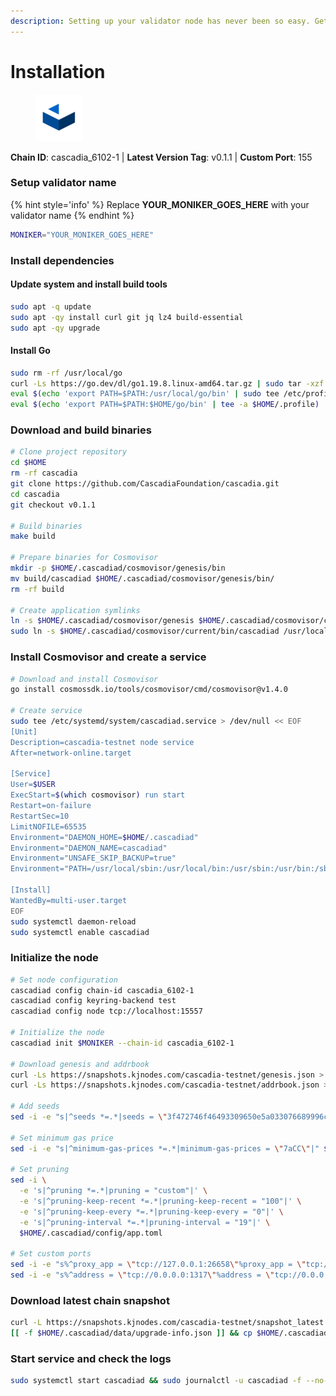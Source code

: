 ```yaml
---
description: Setting up your validator node has never been so easy. Get your validator running in minutes by following step by step instructions.
---
```


# Installation

<figure><img src="https://raw.githubusercontent.com/kj89/cosmos-images/main/logos/cascadia.png" alt=""><figcaption></figcaption></figure>

**Chain ID**: cascadia_6102-1 | **Latest Version Tag**: v0.1.1 | **Custom Port**: 155

### Setup validator name

{% hint style='info' %}
Replace **YOUR_MONIKER_GOES_HERE** with your validator name
{% endhint %}

```bash
MONIKER="YOUR_MONIKER_GOES_HERE"
```

### Install dependencies

#### Update system and install build tools

```bash
sudo apt -q update
sudo apt -qy install curl git jq lz4 build-essential
sudo apt -qy upgrade
```

#### Install Go

```bash
sudo rm -rf /usr/local/go
curl -Ls https://go.dev/dl/go1.19.8.linux-amd64.tar.gz | sudo tar -xzf - -C /usr/local
eval $(echo 'export PATH=$PATH:/usr/local/go/bin' | sudo tee /etc/profile.d/golang.sh)
eval $(echo 'export PATH=$PATH:$HOME/go/bin' | tee -a $HOME/.profile)
```

### Download and build binaries

```bash
# Clone project repository
cd $HOME
rm -rf cascadia
git clone https://github.com/CascadiaFoundation/cascadia.git
cd cascadia
git checkout v0.1.1

# Build binaries
make build

# Prepare binaries for Cosmovisor
mkdir -p $HOME/.cascadiad/cosmovisor/genesis/bin
mv build/cascadiad $HOME/.cascadiad/cosmovisor/genesis/bin/
rm -rf build

# Create application symlinks
ln -s $HOME/.cascadiad/cosmovisor/genesis $HOME/.cascadiad/cosmovisor/current
sudo ln -s $HOME/.cascadiad/cosmovisor/current/bin/cascadiad /usr/local/bin/cascadiad
```

### Install Cosmovisor and create a service

```bash
# Download and install Cosmovisor
go install cosmossdk.io/tools/cosmovisor/cmd/cosmovisor@v1.4.0

# Create service
sudo tee /etc/systemd/system/cascadiad.service > /dev/null << EOF
[Unit]
Description=cascadia-testnet node service
After=network-online.target

[Service]
User=$USER
ExecStart=$(which cosmovisor) run start
Restart=on-failure
RestartSec=10
LimitNOFILE=65535
Environment="DAEMON_HOME=$HOME/.cascadiad"
Environment="DAEMON_NAME=cascadiad"
Environment="UNSAFE_SKIP_BACKUP=true"
Environment="PATH=/usr/local/sbin:/usr/local/bin:/usr/sbin:/usr/bin:/sbin:/bin:/usr/games:/usr/local/games:/snap/bin:$HOME/.cascadiad/cosmovisor/current/bin"

[Install]
WantedBy=multi-user.target
EOF
sudo systemctl daemon-reload
sudo systemctl enable cascadiad
```

### Initialize the node

```bash
# Set node configuration
cascadiad config chain-id cascadia_6102-1
cascadiad config keyring-backend test
cascadiad config node tcp://localhost:15557

# Initialize the node
cascadiad init $MONIKER --chain-id cascadia_6102-1

# Download genesis and addrbook
curl -Ls https://snapshots.kjnodes.com/cascadia-testnet/genesis.json > $HOME/.cascadiad/config/genesis.json
curl -Ls https://snapshots.kjnodes.com/cascadia-testnet/addrbook.json > $HOME/.cascadiad/config/addrbook.json

# Add seeds
sed -i -e "s|^seeds *=.*|seeds = \"3f472746f46493309650e5a033076689996c8881@cascadia-testnet.rpc.kjnodes.com:15559\"|" $HOME/.cascadiad/config/config.toml

# Set minimum gas price
sed -i -e "s|^minimum-gas-prices *=.*|minimum-gas-prices = \"7aCC\"|" $HOME/.cascadiad/config/app.toml

# Set pruning
sed -i \
  -e 's|^pruning *=.*|pruning = "custom"|' \
  -e 's|^pruning-keep-recent *=.*|pruning-keep-recent = "100"|' \
  -e 's|^pruning-keep-every *=.*|pruning-keep-every = "0"|' \
  -e 's|^pruning-interval *=.*|pruning-interval = "19"|' \
  $HOME/.cascadiad/config/app.toml

# Set custom ports
sed -i -e "s%^proxy_app = \"tcp://127.0.0.1:26658\"%proxy_app = \"tcp://127.0.0.1:15558\"%; s%^laddr = \"tcp://127.0.0.1:26657\"%laddr = \"tcp://127.0.0.1:15557\"%; s%^pprof_laddr = \"localhost:6060\"%pprof_laddr = \"localhost:15560\"%; s%^laddr = \"tcp://0.0.0.0:26656\"%laddr = \"tcp://0.0.0.0:15556\"%; s%^prometheus_listen_addr = \":26660\"%prometheus_listen_addr = \":15566\"%" $HOME/.cascadiad/config/config.toml
sed -i -e "s%^address = \"tcp://0.0.0.0:1317\"%address = \"tcp://0.0.0.0:15517\"%; s%^address = \":8080\"%address = \":15580\"%; s%^address = \"0.0.0.0:9090\"%address = \"0.0.0.0:15590\"%; s%^address = \"0.0.0.0:9091\"%address = \"0.0.0.0:15591\"%; s%:8545%:15545%; s%:8546%:15546%; s%:6065%:15565%" $HOME/.cascadiad/config/app.toml
```

### Download latest chain snapshot

```bash
curl -L https://snapshots.kjnodes.com/cascadia-testnet/snapshot_latest.tar.lz4 | tar -Ilz4 -xf - -C $HOME/.cascadiad
[[ -f $HOME/.cascadiad/data/upgrade-info.json ]] && cp $HOME/.cascadiad/data/upgrade-info.json $HOME/.cascadiad/cosmovisor/genesis/upgrade-info.json
```

### Start service and check the logs

```bash
sudo systemctl start cascadiad && sudo journalctl -u cascadiad -f --no-hostname -o cat
```
